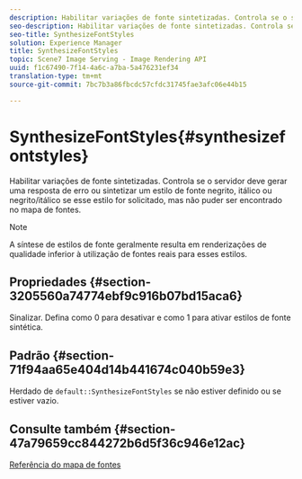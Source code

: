 ```yaml
---
description: Habilitar variações de fonte sintetizadas. Controla se o servidor deve gerar uma resposta de erro ou sintetizar um estilo de fonte negrito, itálico ou negrito/itálico se esse estilo for solicitado, mas não puder ser encontrado no mapa de fontes.
seo-description: Habilitar variações de fonte sintetizadas. Controla se o servidor deve gerar uma resposta de erro ou sintetizar um estilo de fonte negrito, itálico ou negrito/itálico se esse estilo for solicitado, mas não puder ser encontrado no mapa de fontes.
seo-title: SynthesizeFontStyles
solution: Experience Manager
title: SynthesizeFontStyles
topic: Scene7 Image Serving - Image Rendering API
uuid: f1c67490-7f14-4a6c-a7ba-5a476231ef34
translation-type: tm+mt
source-git-commit: 7bc7b3a86fbcdc57cfdc31745fae3afc06e44b15

---
```



# SynthesizeFontStyles{#synthesizefontstyles}

Habilitar variações de fonte sintetizadas. Controla se o servidor deve gerar uma resposta de erro ou sintetizar um estilo de fonte negrito, itálico ou negrito/itálico se esse estilo for solicitado, mas não puder ser encontrado no mapa de fontes.

>[!NOTE]
>
>A síntese de estilos de fonte geralmente resulta em renderizações de qualidade inferior à utilização de fontes reais para esses estilos.

## Propriedades {#section-3205560a74774ebf9c916b07bd15aca6}

Sinalizar. Defina como 0 para desativar e como 1 para ativar estilos de fonte sintética.

## Padrão {#section-71f94aa65e404d14b441674c040b59e3}

Herdado de `default::SynthesizeFontStyles` se não estiver definido ou se estiver vazio.

## Consulte também {#section-47a79659cc844272b6d5f36c946e12ac}

[Referência do mapa de fontes](../../../../../is-api/image-catalog/image-serving-api-ref/c-image-catalog-reference/c-font-map-reference/c-font-map-reference.md#concept-f81f319d03c646c5a8ef87b3277dd37d)
